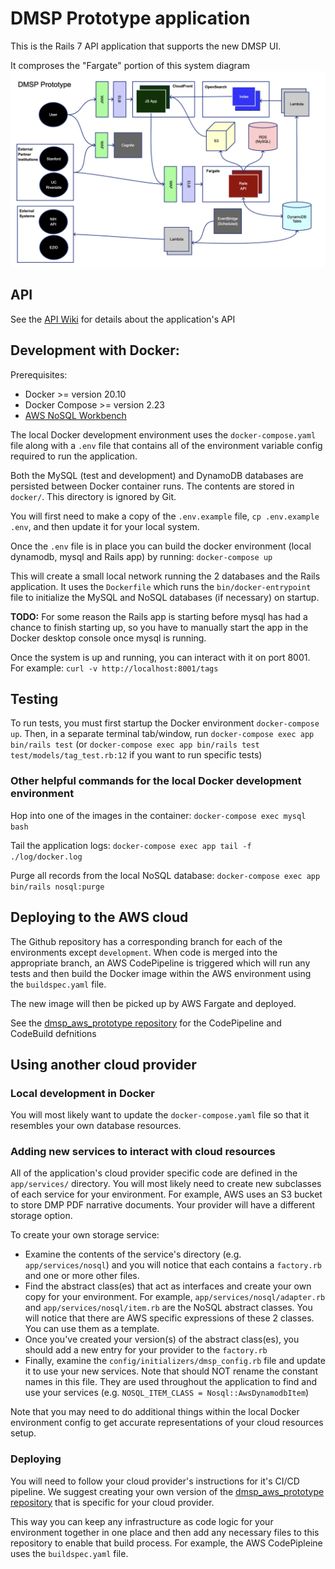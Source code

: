 # DMSP Prototype application

This is the Rails 7 API application that supports the new DMSP UI.

It comproses the "Fargate" portion of this system diagram
<img src="docs/dmsp_prototype.png?raw=true">

## API

See the [API Wiki](https://github.com/CDLUC3/dmsp_rails_prototype/wiki/API-Overview) for details about the application's API

## Development with Docker:

Prerequisites:
- Docker >= version 20.10
- Docker Compose >= version 2.23
- [AWS NoSQL Workbench](https://docs.aws.amazon.com/amazondynamodb/latest/developerguide/workbench.settingup.html)

The local Docker development environment uses the `docker-compose.yaml` file along with a `.env` file that contains all of the environment variable config required to run the application.

Both the MySQL (test and development) and DynamoDB databases are persisted between Docker container runs. The contents are stored in `docker/`. This directory is ignored by Git.

You will first need to make a copy of the `.env.example` file, `cp .env.example .env`, and then update it for your local system.

Once the `.env` file is in place you can build the docker environment (local dynamodb, mysql and Rails app) by running: `docker-compose up`

This will create a small local network running the 2 databases and the Rails application. It uses the `Dockerfile` which runs the `bin/docker-entrypoint` file to initialize the MySQL and NoSQL databases (if necessary) on startup.

**TODO:** For some reason the Rails app is starting before mysql has had a chance to finish starting up, so you have to manually start the app in the Docker desktop console once mysql is running.

Once the system is up and running, you can interact with it on port 8001. For example: `curl -v http://localhost:8001/tags`

## Testing

To run tests, you must first startup the Docker environment `docker-compose up`. Then, in a separate terminal tab/window, run `docker-compose exec app bin/rails test` (or `docker-compose exec app bin/rails test test/models/tag_test.rb:12` if you want to run specific tests)

### Other helpful commands for the local Docker development environment

Hop into one of the images in the container: `docker-compose exec mysql bash`

Tail the application logs: `docker-compose exec app tail -f ./log/docker.log`

Purge all records from the local NoSQL database: `docker-compose exec app bin/rails nosql:purge`

## Deploying to the AWS cloud

The Github repository has a corresponding branch for each of the environments except `development`. When code is merged into the appropriate branch, an AWS CodePipeline is triggered which will run any tests and then build the Docker image within the AWS environment using the `buildspec.yaml` file.

The new image will then be picked up by AWS Fargate and deployed.

See the [dmsp_aws_prototype repository](https://github.com/CDLUC3/dmsp_aws_prototype_) for the CodePipeline and CodeBuild defnitions

## Using another cloud provider

### Local development in Docker

You will most likely want to update the `docker-compose.yaml` file so that it resembles your own database resources.

### Adding new services to interact with cloud resources

All of the application's cloud provider specific code are defined in the `app/services/` directory. You will most likely need to create new subclasses of each service for your environment. For example, AWS uses an S3 bucket to store DMP PDF narrative documents. Your provider will have a different storage option.

To create your own storage service:
- Examine the contents of the service's directory (e.g. `app/services/nosql`) and you will notice that each contains a `factory.rb` and one or more other files.
- Find the abstract class(es) that act as interfaces and create your own copy for your environment. For example, `app/services/nosql/adapter.rb` and `app/services/nosql/item.rb` are the NoSQL abstract classes. You will notice that there are AWS specific expressions of these 2 classes. You can use them as a template.
- Once you've created your version(s) of the abstract class(es), you should add a new entry for your provider to the `factory.rb`
- Finally, examine the `config/initializers/dmsp_config.rb` file and update it to use your new services. Note that should NOT rename the constant names in this file. They are used throughout the application to find and use your services (e.g. `NOSQL_ITEM_CLASS = Nosql::AwsDynamodbItem`)

Note that you may need to do additional things within the local Docker environment config to get accurate representations of your cloud resources setup.

### Deploying
You will need to follow your cloud provider's instructions for it's CI/CD pipeline. We suggest creating your own version of the [dmsp_aws_prototype repository](https://github.com/CDLUC3/dmsp_aws_prototype) that is specific for your cloud provider.

This way you can keep any infrastructure as code logic for your environment together in one place and then add any necessary files to this repository to enable that build process. For example, the AWS CodePipleine uses the `buildspec.yaml` file.
